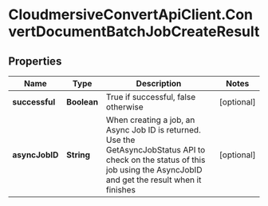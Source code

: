 # CloudmersiveConvertApiClient.ConvertDocumentBatchJobCreateResult

## Properties
Name | Type | Description | Notes
------------ | ------------- | ------------- | -------------
**successful** | **Boolean** | True if successful, false otherwise | [optional] 
**asyncJobID** | **String** | When creating a job, an Async Job ID is returned.  Use the GetAsyncJobStatus API to check on the status of this job using the AsyncJobID and get the result when it finishes | [optional] 



